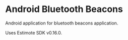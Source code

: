 # Android Bluetooth Beacons

Android application for bluetooth beacons application.

Uses Estimote SDK v0.16.0.
